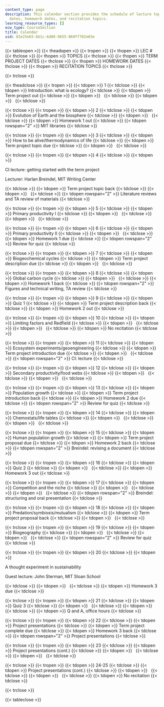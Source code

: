 ```yaml
---
content_type: page
description: This calendar section provides the schedule of lecture topics, term project
  dates, homework dates, and recitation topics.
learning_resource_types: []
ocw_type: CourseSection
title: Calendar
uid: 02e25eb5-bb1c-6d80-9655-069ff702e03e
---
```


{{< tableopen >}}
{{< theadopen >}}
{{< tropen >}}
{{< thopen >}}
LEC #
{{< thclose >}}
{{< thopen >}}
TOPICS
{{< thclose >}}
{{< thopen >}}
TERM PROJECT DATES
{{< thclose >}}
{{< thopen >}}
HOMEWORK DATES
{{< thclose >}}
{{< thopen >}}
RECITATION TOPICS
{{< thclose >}}

{{< trclose >}}

{{< theadclose >}}
{{< tropen >}}
{{< tdopen >}}
1
{{< tdclose >}}
{{< tdopen >}}
Introduction: what is ecology?
{{< tdclose >}}
{{< tdopen >}}
Term project out
{{< tdclose >}}
{{< tdopen >}}
 
{{< tdclose >}}
{{< tdopen >}}
 
{{< tdclose >}}

{{< trclose >}}
{{< tropen >}}
{{< tdopen >}}
2
{{< tdclose >}}
{{< tdopen >}}
Evolution of Earth and the biosphere
{{< tdclose >}}
{{< tdopen >}}
 
{{< tdclose >}}
{{< tdopen >}}
Homework 1 out
{{< tdclose >}}
{{< tdopen rowspan="2" >}}
MIT libraries
{{< tdclose >}}

{{< trclose >}}
{{< tropen >}}
{{< tdopen >}}
3
{{< tdclose >}}
{{< tdopen >}}
How to be alive/thermodynamics of life
{{< tdclose >}}
{{< tdopen >}}
Term project topic due
{{< tdclose >}}
{{< tdopen >}}
 
{{< tdclose >}}

{{< trclose >}}
{{< tropen >}}
{{< tdopen >}}
4
{{< tdclose >}}
{{< tdopen >}}


CI lecture: getting started with the term project

Lecturer: Harlan Breindel, MIT Writing Center


{{< tdclose >}}
{{< tdopen >}}
Term project topic back
{{< tdclose >}}
{{< tdopen >}}
 
{{< tdclose >}}
{{< tdopen rowspan="2" >}}
Literature reviews and TA review of materials
{{< tdclose >}}

{{< trclose >}}
{{< tropen >}}
{{< tdopen >}}
5
{{< tdclose >}}
{{< tdopen >}}
Primary productivity I
{{< tdclose >}}
{{< tdopen >}}
 
{{< tdclose >}}
{{< tdopen >}}
 
{{< tdclose >}}

{{< trclose >}}
{{< tropen >}}
{{< tdopen >}}
6
{{< tdclose >}}
{{< tdopen >}}
Primary productivity II
{{< tdclose >}}
{{< tdopen >}}
 
{{< tdclose >}}
{{< tdopen >}}
Homework 1 due
{{< tdclose >}}
{{< tdopen rowspan="2" >}}
Review for quiz
{{< tdclose >}}

{{< trclose >}}
{{< tropen >}}
{{< tdopen >}}
7
{{< tdclose >}}
{{< tdopen >}}
Biogeochemical cycles
{{< tdclose >}}
{{< tdopen >}}
Term project description due
{{< tdclose >}}
{{< tdopen >}}
 
{{< tdclose >}}

{{< trclose >}}
{{< tropen >}}
{{< tdopen >}}
8
{{< tdclose >}}
{{< tdopen >}}
Global carbon cycle
{{< tdclose >}}
{{< tdopen >}}
 
{{< tdclose >}}
{{< tdopen >}}
Homework 1 back
{{< tdclose >}}
{{< tdopen rowspan="2" >}}
Figures and technical writing, TA review
{{< tdclose >}}

{{< trclose >}}
{{< tropen >}}
{{< tdopen >}}
9
{{< tdclose >}}
{{< tdopen >}}
Quiz 1
{{< tdclose >}}
{{< tdopen >}}
Term project description back
{{< tdclose >}}
{{< tdopen >}}
Homework 2 out
{{< tdclose >}}

{{< trclose >}}
{{< tropen >}}
{{< tdopen >}}
10
{{< tdclose >}}
{{< tdopen >}}
Limiting factors and Redfield
{{< tdclose >}}
{{< tdopen >}}
 
{{< tdclose >}}
{{< tdopen >}}
 
{{< tdclose >}}
{{< tdopen >}}
No recitation
{{< tdclose >}}

{{< trclose >}}
{{< tropen >}}
{{< tdopen >}}
11
{{< tdclose >}}
{{< tdopen >}}
Ecosystem experiments/geoengineering
{{< tdclose >}}
{{< tdopen >}}
Term project introduction due
{{< tdclose >}}
{{< tdopen >}}
 
{{< tdclose >}}
{{< tdopen rowspan="2" >}}
CI: lecture
{{< tdclose >}}

{{< trclose >}}
{{< tropen >}}
{{< tdopen >}}
12
{{< tdclose >}}
{{< tdopen >}}
Secondary productivity/food webs
{{< tdclose >}}
{{< tdopen >}}
 
{{< tdclose >}}
{{< tdopen >}}
 
{{< tdclose >}}

{{< trclose >}}
{{< tropen >}}
{{< tdopen >}}
13
{{< tdclose >}}
{{< tdopen >}}
Population growth
{{< tdclose >}}
{{< tdopen >}}
Term project introduction back
{{< tdclose >}}
{{< tdopen >}}
Homework 2 due
{{< tdclose >}}
{{< tdopen rowspan="2" >}}
Review for quiz
{{< tdclose >}}

{{< trclose >}}
{{< tropen >}}
{{< tdopen >}}
14
{{< tdclose >}}
{{< tdopen >}}
Chemostats/life tables
{{< tdclose >}}
{{< tdopen >}}
 
{{< tdclose >}}
{{< tdopen >}}
 
{{< tdclose >}}

{{< trclose >}}
{{< tropen >}}
{{< tdopen >}}
15
{{< tdclose >}}
{{< tdopen >}}
Human population growth
{{< tdclose >}}
{{< tdopen >}}
Term project proposal due
{{< tdclose >}}
{{< tdopen >}}
Homework 2 back
{{< tdclose >}}
{{< tdopen rowspan="2" >}}
Breindel: revising a document
{{< tdclose >}}

{{< trclose >}}
{{< tropen >}}
{{< tdopen >}}
16
{{< tdclose >}}
{{< tdopen >}}
Quiz 2
{{< tdclose >}}
{{< tdopen >}}
 
{{< tdclose >}}
{{< tdopen >}}
Homework 3 out
{{< tdclose >}}

{{< trclose >}}
{{< tropen >}}
{{< tdopen >}}
17
{{< tdclose >}}
{{< tdopen >}}
Competition and the niche
{{< tdclose >}}
{{< tdopen >}}
 
{{< tdclose >}}
{{< tdopen >}}
 
{{< tdclose >}}
{{< tdopen rowspan="2" >}}
Breindel: structuring and oral presentation
{{< tdclose >}}

{{< trclose >}}
{{< tropen >}}
{{< tdopen >}}
18
{{< tdclose >}}
{{< tdopen >}}
Predation/symbiosis/mutualism
{{< tdclose >}}
{{< tdopen >}}
Term project proposal back
{{< tdclose >}}
{{< tdopen >}}
 
{{< tdclose >}}

{{< trclose >}}
{{< tropen >}}
{{< tdopen >}}
19
{{< tdclose >}}
{{< tdopen >}}
Biogeography
{{< tdclose >}}
{{< tdopen >}}
 
{{< tdclose >}}
{{< tdopen >}}
 
{{< tdclose >}}
{{< tdopen rowspan="2" >}}
Review for quiz
{{< tdclose >}}

{{< trclose >}}
{{< tropen >}}
{{< tdopen >}}
20
{{< tdclose >}}
{{< tdopen >}}


A thought experiment in sustainability

Guest lecture: John Sterman, MIT Sloan School


{{< tdclose >}}
{{< tdopen >}}
 
{{< tdclose >}}
{{< tdopen >}}
Homework 3 due
{{< tdclose >}}

{{< trclose >}}
{{< tropen >}}
{{< tdopen >}}
21
{{< tdclose >}}
{{< tdopen >}}
Quiz 3
{{< tdclose >}}
{{< tdopen >}}
 
{{< tdclose >}}
{{< tdopen >}}
 
{{< tdclose >}}
{{< tdopen >}}
Q and A, office hours
{{< tdclose >}}

{{< trclose >}}
{{< tropen >}}
{{< tdopen >}}
22
{{< tdclose >}}
{{< tdopen >}}
Project presentations
{{< tdclose >}}
{{< tdopen >}}
Term project complete due
{{< tdclose >}}
{{< tdopen >}}
Homework 3 back
{{< tdclose >}}
{{< tdopen rowspan="2" >}}
Project presentations
{{< tdclose >}}

{{< trclose >}}
{{< tropen >}}
{{< tdopen >}}
23
{{< tdclose >}}
{{< tdopen >}}
Project presentations (cont.)
{{< tdclose >}}
{{< tdopen >}}
 
{{< tdclose >}}
{{< tdopen >}}
 
{{< tdclose >}}

{{< trclose >}}
{{< tropen >}}
{{< tdopen >}}
24-25
{{< tdclose >}}
{{< tdopen >}}
Project presentations (cont.)
{{< tdclose >}}
{{< tdopen >}}
 
{{< tdclose >}}
{{< tdopen >}}
 
{{< tdclose >}}
{{< tdopen >}}
No recitation
{{< tdclose >}}

{{< trclose >}}

{{< tableclose >}}